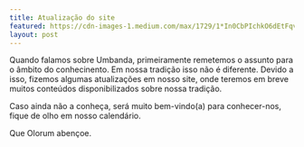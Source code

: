 ```yaml
---
title: Atualização do site
featured: https://cdn-images-1.medium.com/max/1729/1*In0CbPIchkO6dEtFqvklBg.jpeg
layout: post
---
```


Quando falamos sobre Umbanda, primeiramente remetemos o assunto para o âmbito do conhecinento. Em nossa tradição isso não é diferente. Devido a isso, fizemos algumas atualizações em nosso site, onde teremos em breve muitos conteúdos disponibilizados sobre nossa tradição.

Caso ainda não a conheça, será muito bem-vindo(a) para conhecer-nos, fique de olho em nosso calendário.

Que Olorum abençoe.